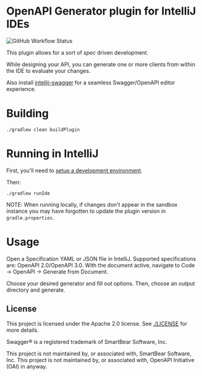 # OpenAPI Generator plugin for IntelliJ IDEs

![GitHub Workflow Status](https://img.shields.io/github/workflow/status/jimschubert/intellij-openapi-generator/Assemble%20Plugin?label=Build%20Status&style=for-the-badge)

This plugin allows for a sort of _spec_ driven development.

While designing your API, you can generate one or more clients from within the IDE to evaluate your changes.

Also install [intellij-swagger](https://plugins.jetbrains.com/plugin/8347) for a seamless Swagger/OpenAPI editor experience.

# Building

```
./gradlew clean buildPlugin
```

# Running in IntelliJ

First, you'll need to [setup a development environment](http://www.jetbrains.org/intellij/sdk/docs/basics/getting_started/setting_up_environment.html).

Then:

```
./gradlew runIde
```

NOTE: When running locally, if changes don't appear in the sandbox instance you may have forgotten to update the plugin version in `gradle.properties`.

# Usage

Open a Specification YAML or JSON file in IntelliJ. Supported specifications are: OpenAPI 2.0/OpenAPI 3.0. With the document active, navigate to Code -> OpenAPI -> Generate from Document.

Choose your desired generator and fill out options. Then, choose an output directory and generate.

## License

This project is licensed under the Apache 2.0 license. See [./LICENSE](LICENSE) for more details.

Swagger® is a registered trademark of SmartBear Software, Inc.

This project is not maintained by, or associated with, SmartBear Software, Inc.
This project is not maintained by, or associated with, OpenAPI Initiative (OAI) in anyway.
